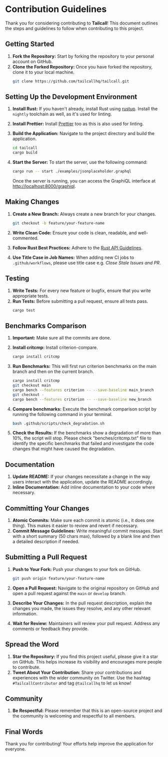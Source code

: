 # Contribution Guidelines

Thank you for considering contributing to **Tailcall**! This document outlines the steps and guidelines to follow when contributing to this project.

## Getting Started

1. **Fork the Repository:** Start by forking the repository to your personal account on GitHub.
2. **Clone the Forked Repository:** Once you have forked the repository, clone it to your local machine.
   ```bash
   git clone https://github.com/tailcallhq/tailcall.git
   ```

## Setting Up the Development Environment

1. **Install Rust:** If you haven't already, install Rust using [rustup](https://rustup.rs/). Install the `nightly` toolchain as well, as it's used for linting.
2. **Install Prettier:** Install [Prettier](https://prettier.io/) too as this is also used for linting.
3. **Build the Application:** Navigate to the project directory and build the application.

   ```bash
   cd tailcall
   cargo build
   ```

4. **Start the Server:** To start the server, use the following command:
   ```bash
   cargo run -- start ./examples/jsonplaceholder.graphql
   ```
   Once the server is running, you can access the GraphiQL interface at [http://localhost:8000/graphiql](http://localhost:8000/graphiql).

## Making Changes

1. **Create a New Branch:** Always create a new branch for your changes.

   ```bash
   git checkout -b feature/your-feature-name
   ```

2. **Write Clean Code:** Ensure your code is clean, readable, and well-commented.
3. **Follow Rust Best Practices:** Adhere to the [Rust API Guidelines](https://rust-lang.github.io/api-guidelines/about.html).
4. **Use Title Case in Job Names:** When adding new CI jobs to `.github/workflows`, please use title case e.g. _Close Stale Issues and PR_.

## Testing

1. **Write Tests:** For every new feature or bugfix, ensure that you write appropriate tests.
2. **Run Tests:** Before submitting a pull request, ensure all tests pass.
   ```bash
   cargo test
   ```

## Benchmarks Comparison

1. **Important:** Make sure all the commits are done.
2. **Install critcmp:** Install criterion-compare.
   ```bash
   cargo install critcmp
   ```
3. **Run Benchmarks:** This will first run criterion benchmarks on the main branch and then on the current branch.

   ```bash
   cargo install critcmp
   git checkout main
   cargo bench --features criterion -- --save-baseline main_branch
   git checkout -
   cargo bench --features criterion -- --save-baseline new_branch
   ```

4. **Compare benchmarks:** Execute the benchmark comparison script by running the following command in your terminal.

   ```bash
   bash .github/scripts/check_degradation.sh
   ```

5. **Check the Results:** If the benchmarks show a degradation of more than 10%, the script will stop. Please check "benches/critcmp.txt" file to identify the specific benchmarks that failed and investigate the code changes that might have caused the degradation.

## Documentation

1. **Update README:** If your changes necessitate a change in the way users interact with the application, update the README accordingly.
2. **Inline Documentation:** Add inline documentation to your code where necessary.

## Committing Your Changes

1. **Atomic Commits:** Make sure each commit is atomic (i.e., it does one thing). This makes it easier to review and revert if necessary.
2. **Commit Message Guidelines:** Write meaningful commit messages. Start with a short summary (50 chars max), followed by a blank line and then a detailed description if needed.

## Submitting a Pull Request

1. **Push to Your Fork:** Push your changes to your fork on GitHub.

   ```bash
   git push origin feature/your-feature-name
   ```

2. **Open a Pull Request:** Navigate to the original repository on GitHub and open a pull request against the `main` or `develop` branch.
3. **Describe Your Changes:** In the pull request description, explain the changes you made, the issues they resolve, and any other relevant information.
4. **Wait for Review:** Maintainers will review your pull request. Address any comments or feedback they provide.

## Spread the Word

1. **Star the Repository:** If you find this project useful, please give it a star on GitHub. This helps increase its visibility and encourages more people to contribute.
2. **Tweet About Your Contribution:** Share your contributions and experiences with the wider community on Twitter. Use the hashtag `#TailcallContributor` and tag `@tailcallhq` to let us know!

## Community

1. **Be Respectful:** Please remember that this is an open-source project and the community is welcoming and respectful to all members.

## Final Words

Thank you for contributing! Your efforts help improve the application for everyone.
